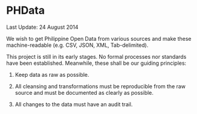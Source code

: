 # PHData

Last Update: 24 August 2014

We wish to get Philippine Open Data from various sources and make these machine-readable (e.g. CSV, JSON, XML, Tab-delimited).

This project is still in its early stages. No formal processes nor standards have been established. Meanwhile, these shall be our guiding principles:

1. Keep data as raw as possible.

2. All cleansing and transformations must be reproducible from the raw source and must be documented as clearly as possible.

3. All changes to the data must have an audit trail.
